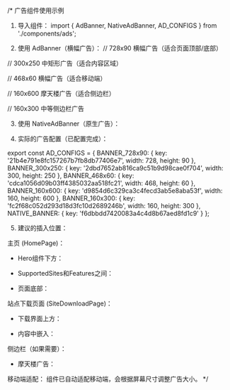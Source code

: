 /*
广告组件使用示例

1. 导入组件：
import { AdBanner, NativeAdBanner, AD_CONFIGS } from './components/ads';

2. 使用 AdBanner（横幅广告）：
// 728x90 横幅广告（适合页面顶部/底部）
<AdBanner 
  adKey={AD_CONFIGS.BANNER_728x90.key} 
  width={728} 
  height={90} 
/>

// 300x250 中矩形广告（适合内容区域）
<AdBanner 
  adKey={AD_CONFIGS.BANNER_300x250.key} 
  width={300} 
  height={250}
/>

// 468x60 横幅广告（适合移动端）
<AdBanner 
  adKey={AD_CONFIGS.BANNER_468x60.key} 
  width={468} 
  height={60}
/>

// 160x600 摩天楼广告（适合侧边栏）
<AdBanner 
  adKey={AD_CONFIGS.BANNER_160x600.key} 
  width={160} 
  height={600}
/>

// 160x300 中等侧边栏广告
<AdBanner 
  adKey={AD_CONFIGS.BANNER_160x300.key} 
  width={160} 
  height={300}
/>

3. 使用 NativeAdBanner（原生广告）：
<NativeAdBanner 
  adKey={AD_CONFIGS.NATIVE_BANNER.key}
  className="my-8 shadow-md"
/>

4. 实际的广告配置（已配置完成）：

export const AD_CONFIGS = {
  BANNER_728x90: {
    key: '21b4e791e8fc157267b7fb8db77406e7',
    width: 728, height: 90
  },
  BANNER_300x250: {
    key: '2dbd7652ab816ca9c51b9d98cae0f704',
    width: 300, height: 250
  },
  BANNER_468x60: {
    key: 'cdca1056d09b03ff4385032aa518fc21',
    width: 468, height: 60
  },
  BANNER_160x600: {
    key: 'd9854d6c329ca3c4fecd3ab5e8aba53f',
    width: 160, height: 600
  },
  BANNER_160x300: {
    key: 'fc2f68c052d293d18d3fc10d2689246b',
    width: 160, height: 300
  },
  NATIVE_BANNER: {
    key: 'f6dbbdd7420083a4c4d8b67aed8fd1c9'
  }
};

5. 建议的插入位置：

主页 (HomePage)：
- Hero组件下方：
  <AdBanner adKey={AD_CONFIGS.BANNER_728x90.key} width={728} height={90} />
  
- SupportedSites和Features之间：
  <AdBanner adKey={AD_CONFIGS.BANNER_300x250.key} width={300} height={250} />
  
- 页面底部：
  <AdBanner adKey={AD_CONFIGS.BANNER_468x60.key} width={468} height={60} />

站点下载页面 (SiteDownloadPage)：
- 下载界面上方：
  <AdBanner adKey={AD_CONFIGS.BANNER_300x250.key} width={300} height={250} />
  
- 内容中嵌入：
  <NativeAdBanner adKey={AD_CONFIGS.NATIVE_BANNER.key} />

侧边栏（如果需要）：
- 摩天楼广告：
  <AdBanner adKey={AD_CONFIGS.BANNER_160x600.key} width={160} height={600} />

移动端适配：
组件已自动适配移动端，会根据屏幕尺寸调整广告大小。
*/

